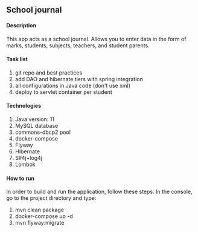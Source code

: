 <h2>School journal</h2>
<h4>Description</h4>
<p>This app acts as a school journal. Allows you to enter data in the form of marks, students, subjects, teachers, and student parents.</p>
<h4>Task list</h4>
<ol>
<li> git repo and best practices
<li> add DAO and hibernate tiers with spring integration
<li> all configurations in Java code (don't use xml)
<li> deploy to servlet container per student
</ol>
<h4>Technologies</h4>
<ol>
<li>Java version: 11
<li>MySQL database
<li>commons-dbcp2 pool
<li>docker-compose
<li>Flyway
<li>Hibernate
<li>Slf4j+log4j
<li>Lombok
</ol>
<h4>How to run</h4>
<p>In order to build and run the application, follow these steps. 
In the console, go to the project directory and type:</p>
<ol>
<li>mvn clean package
<li>docker-compose up -d
<li>mvn flyway:migrate
</ol>
